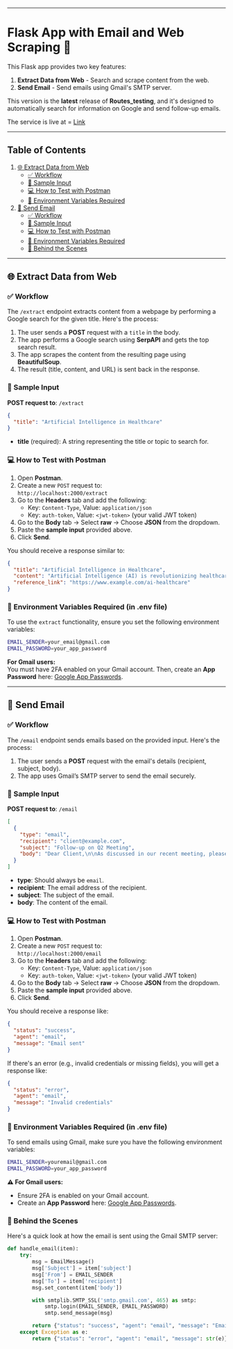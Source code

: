 
---

# Flask App with Email and Web Scraping 🚀

This Flask app provides two key features:
1. **Extract Data from Web** - Search and scrape content from the web.
2. **Send Email** - Send emails using Gmail's SMTP server.

This version is the **latest** release of **Routes_testing**, and it's designed to automatically search for information on Google and send follow-up emails.



The service is live at = [Link](https://meet-sync-backend-2.onrender.com/)

---

## Table of Contents

1. [🌐 Extract Data from Web](#extract-data-from-web)
    - [✅ Workflow](#workflow)
    - [🧪 Sample Input](#sample-input)
    - [💻 How to Test with Postman](#how-to-test-with-postman)
    - [🔧 Environment Variables Required](#environment-variables-required)
2. [📧 Send Email](#send-email)
    - [✅ Workflow](#workflow-1)
    - [📩 Sample Input](#sample-input-1)
    - [💻 How to Test with Postman](#how-to-test-with-postman-1)
    - [🔧 Environment Variables Required](#environment-variables-required-1)
    - [🧠 Behind the Scenes](#behind-the-scenes)

---

## 🌐 Extract Data from Web

### ✅ Workflow
The `/extract` endpoint extracts content from a webpage by performing a Google search for the given title. Here's the process:
1. The user sends a **POST** request with a `title` in the body.
2. The app performs a Google search using **SerpAPI** and gets the top search result.
3. The app scrapes the content from the resulting page using **BeautifulSoup**.
4. The result (title, content, and URL) is sent back in the response.

### 🧪 Sample Input
**POST request to**: `/extract`

```json
{
  "title": "Artificial Intelligence in Healthcare"
}
```

- **title** (required): A string representing the title or topic to search for.

### 💻 How to Test with Postman
1. Open **Postman**.
2. Create a new `POST` request to:  
   `http://localhost:2000/extract`
3. Go to the **Headers** tab and add the following:
   - Key: `Content-Type`, Value: `application/json`
   - Key: `auth-token`, Value: `<jwt-token>` (your valid JWT token)
4. Go to the **Body** tab → Select **raw** → Choose **JSON** from the dropdown.
5. Paste the **sample input** provided above.
6. Click **Send**.

You should receive a response similar to:

```json
{
  "title": "Artificial Intelligence in Healthcare",
  "content": "Artificial Intelligence (AI) is revolutionizing healthcare by enhancing diagnostics...",
  "reference_link": "https://www.example.com/ai-healthcare"
}
```

### 🔧 Environment Variables Required (in .env file)
To use the `extract` functionality, ensure you set the following environment variables:
```bash
EMAIL_SENDER=your_email@gmail.com
EMAIL_PASSWORD=your_app_password
```

**For Gmail users:**  
You must have 2FA enabled on your Gmail account. Then, create an **App Password** here: [Google App Passwords](https://myaccount.google.com/apppasswords).

---

## 📧 Send Email

### ✅ Workflow
The `/email` endpoint sends emails based on the provided input. Here's the process:
1. The user sends a **POST** request with the email's details (recipient, subject, body).
2. The app uses Gmail’s SMTP server to send the email securely.

### 📩 Sample Input
**POST request to**: `/email`

```json
[
  {
    "type": "email",
    "recipient": "client@example.com",
    "subject": "Follow-up on Q2 Meeting",
    "body": "Dear Client,\n\nAs discussed in our recent meeting, please find the summary of Q2 action items..."
  }
]
```

- **type**: Should always be `email`.
- **recipient**: The email address of the recipient.
- **subject**: The subject of the email.
- **body**: The content of the email.

### 💻 How to Test with Postman
1. Open **Postman**.
2. Create a new `POST` request to:  
   `http://localhost:2000/email`
3. Go to the **Headers** tab and add the following:
   - Key: `Content-Type`, Value: `application/json`
   - Key: `auth-token`, Value: `<jwt-token>` (your valid JWT token)
4. Go to the **Body** tab → Select **raw** → Choose **JSON** from the dropdown.
5. Paste the **sample input** provided above.
6. Click **Send**.

You should receive a response like:

```json
{
  "status": "success",
  "agent": "email",
  "message": "Email sent"
}
```

If there's an error (e.g., invalid credentials or missing fields), you will get a response like:

```json
{
  "status": "error",
  "agent": "email",
  "message": "Invalid credentials"
}
```

### 🔧 Environment Variables Required (in .env file)
To send emails using Gmail, make sure you have the following environment variables:
```bash
EMAIL_SENDER=youremail@gmail.com
EMAIL_PASSWORD=your_app_password
```

**⚠️ For Gmail users:**
- Ensure 2FA is enabled on your Gmail account.
- Create an **App Password** here: [Google App Passwords](https://myaccount.google.com/apppasswords).

### 🧠 Behind the Scenes
Here's a quick look at how the email is sent using the Gmail SMTP server:

```python
def handle_email(item):
    try:
        msg = EmailMessage()
        msg['Subject'] = item['subject']
        msg['From'] = EMAIL_SENDER
        msg['To'] = item['recipient']
        msg.set_content(item['body'])

        with smtplib.SMTP_SSL('smtp.gmail.com', 465) as smtp:
            smtp.login(EMAIL_SENDER, EMAIL_PASSWORD)
            smtp.send_message(msg)

        return {"status": "success", "agent": "email", "message": "Email sent"}
    except Exception as e:
        return {"status": "error", "agent": "email", "message": str(e)}
```
